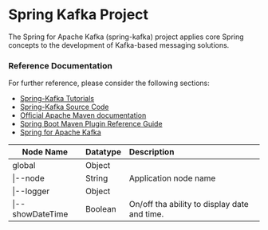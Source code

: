 # Spring Kafka Project
The Spring for Apache Kafka (spring-kafka) project applies core Spring concepts to the development of Kafka-based messaging solutions.

### Reference Documentation
For further reference, please consider the following sections:

* [Spring-Kafka Tutorials](https://codenotfound.com/spring-kafka-tutorials)
* [Spring-Kafka Source Code](https://github.com/code-not-found/spring-kafka)
* [Official Apache Maven documentation](https://maven.apache.org/guides/index.html)
* [Spring Boot Maven Plugin Reference Guide](https://docs.spring.io/spring-boot/docs/2.2.6.RELEASE/maven-plugin/)
* [Spring for Apache Kafka](https://docs.spring.io/spring-boot/docs/2.2.6.RELEASE/reference/htmlsingle/#boot-features-kafka)

| Node Name   | Datatype |  Description |
|-------------|:---------|:-------------|
| global      | Object   |                       |
| \|--node    | String   | Application node name |
| \|--logger  | Object   |              |
|     \|--showDateTime | Boolean | On/off tha ability to display date and time. |